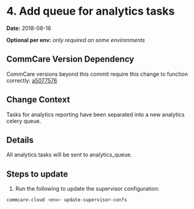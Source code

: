 # 4. Add queue for analytics tasks

**Date:** 2018-08-16

**Optional per env:** _only required on some environments_


## CommCare Version Dependency
CommCare versions beyond this commit require this change to function correctly:
[a5077576](https://github.com/dimagi/commcare-hq/commit/a507757628bc5c087fd1badc0145e39c5bf790ae)


## Change Context
Tasks for analytics reporting have been separated into a new analytics celery queue.

## Details
All analytics tasks will be sent to analytics_queue.

## Steps to update
1. Run the following to update the supervisor configuration:

```bash
commcare-cloud <env> update-supervisor-confs
```
